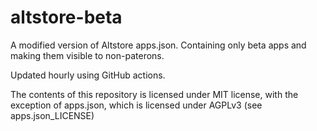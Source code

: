 # altstore-beta
A modified version of Altstore apps.json. Containing only beta apps and making them visible to non-paterons.

Updated hourly using GitHub actions.

The contents of this repository is licensed under MIT license, with the exception of apps.json, which is
licensed under AGPLv3 (see apps.json_LICENSE)
